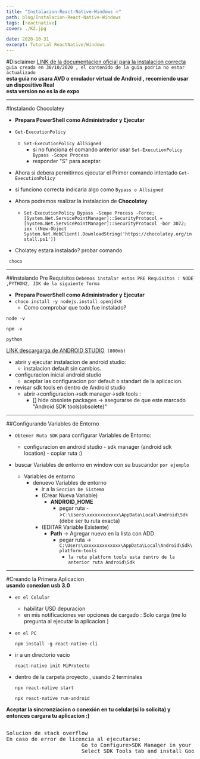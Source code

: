 ```yaml
---
title: "Instalacion-React-Native-Windows 🔥"
path: blog/Instalacion-React-Native-Windows
tags: [reactnative]
cover: ./KZ.jpg

date: 2020-10-31
excerpt: Tutorial ReactNative/Windows
---
```


#Disclaimer
[LINK de la documentacion oficial para la instalacion correcta](https://reactnative.dev/docs/environment-setup/)  
`guia creada en 30/10/2020 , el contenido de la guia podria no estar actualizado`  
**esta guia no usara AVD o emulador virtual de Android , recomiendo usar un dispositivo Real**  
**esta version no es la de expo**

---

#Instalando Chocolatey

- **Prepara PowerShell como Administrador y Ejecutar**
- `Get-ExecutionPolicy`

  - `Set-ExecutionPolicy AllSigned`
    - si no funciona el comando anterior usar `Set-ExecutionPolicy Bypass -Scope Process`
    - responder "S" para aceptar.

- Ahora si debera permitirnos ejecutar el Primer comando intentado `Get-ExecutionPolicy`

- si funciono correcta indicaria algo como `Bypass o Allsigned`

- Ahora podremos realizar la instalacion de **Chocolatey**
  - `Set-ExecutionPolicy Bypass -Scope Process -Force; [System.Net.ServicePointManager]::SecurityProtocol = [System.Net.ServicePointManager]::SecurityProtocol -bor 3072; iex ((New-Object System.Net.WebClient).DownloadString('https://chocolatey.org/install.ps1'))`
- Cholatey estara instalado? probar comando

```
 choco
```

---

##instalando Pre Requisitos
`Debemos instalar estos PRE Requisitos : NODE ,PYTHON2, JDK de la siguiente forma`

- **Prepara PowerShell como Administrador y Ejecutar**
- `choco install -y nodejs.install openjdk8`
  - Como comprobar que todo fue instalado?

```
node -v
```

```
npm -v
```

```
python
```

[LINK descargarga de ANDROID STUDIO](https://developer.android.com/studio)` (800mb)`

- abrir y ejecutar instalacion de android studio:
  - instalacion default sin cambios.
- configuracion inicial android studio
  - aceptar las configuracion por default o standart de la aplicacion.
- revisar sdk tools en dentro de Android studio
  - abrir->configuracion->sdk manager->sdk tools :
    - [] hide obsolete packages -> asegurarse de que este marcado "Android SDK tools(obsolete)"

---

##Configurando Variables de Entorno

- `Obtener Ruta SDK` para configurar Variables de Entorno:

  - configuracion en android studio - sdk manager (android sdk location) - copiar ruta :)

- buscar Variables de entorno en window con su buscandor `por ejemplo`
  - Variables de entorno
    - denuevo Variables de entorno
      - ir a la `Seccion De Sistema`
      - (Crear Nueva Variable)
        - **ANDROID_HOME**
          - pegar ruta ->`C:\Users\xxxxxxxxxxxx\AppData\Local\Android\Sdk` (debe ser tu ruta exacta)
      - (EDITAR Variable Existente)
        - **Path** -> Agregar nuevo en la lista con ADD
          - pegar ruta -> `C:\Users\xxxxxxxxxxxxxx\AppData\Local\Android\Sdk\platform-tools`
            - `la ruta platform tools esta dentro de la anterior ruta Android\Sdk`

---

#Creando la Primera Aplicacion  
**usando conexion usb 3.0**

- `en el Celular`
  - habilitar USD depuracion
  - en mis notificaciones ver opciones de cargado : Solo carga (me lo pregunta al ejecutar la aplicacion )
- `en el PC`
  ```
  npm install -g react-native-cli
  ```
- ir a un directorio vacio

  ```
  react-native init MiProtecto
  ```

- dentro de la carpeta proyecto , usando 2 terminales
  ```
  npx react-native start
  ```
  ```
  npx react-native run-android
  ```

**Aceptar la sincronziacion o conexión en tu celular(si lo solicita) y entonces cargara tu aplicacion :)**

<pre>                                                                       
Solucion de stack overflow
En caso de error de licencia al ejecutarse:
                        Go to Configure>SDK Manager in your Android Studio.
                        Select SDK Tools tab and install Google Play Licensing Library
</pre>